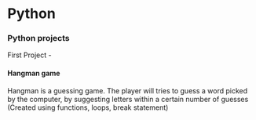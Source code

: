 # Python
### Python projects
First Project - 
#### Hangman game
Hangman is a guessing game. The player will tries to guess a word picked by the computer, by suggesting letters within a certain number of guesses (Created using functions, loops, break statement)
